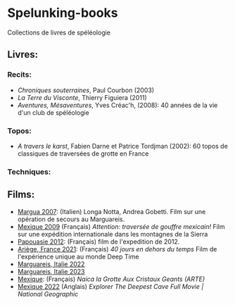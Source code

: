 # Spelunking-books
Collections de livres de spéléologie

## Livres:
### Recits:
- _Chroniques souterraines_, Paul Courbon (2003)
- _La Terre du Visconte_, Thierry Figuiera (2011)
- _Aventures, Mésaventures_, Yves Créac'h, (2008): 40 années de la vie d'un club de spéléologie

### Topos:
- _A travers le karst_, Fabien Darne et Patrice Tordjman (2002): 60 topos de classiques de traversées de grotte en France

### Techniques:

## Films:
- [Margua 2007](https://m.youtube.com/watch?v=PFMnRi4tAzw&pp=ygUWbGEgbHVuZ2Egbm90dGUgZ29iZXR0aQ%3D%3D): (Italien) Longa Notta, Andrea Gobetti. Film sur une opération de secours au Marguareis.
- [Mexique 2009](https://vimeo.com/266912525) (Français) _Attention: traversée de gouffre mexicain!_ Film sur une expédition internationale dans les montagnes de la Sierra
- [Papouasie 2012](https://m.youtube.com/watch?v=LlKnWohGp2c&pp=ygUQU3BlbGVvIHBhcG91YXNpZQ%3D%3D): (Français) film de l'expedition de 2012.
- [Ariège, France 2021](https://m.youtube.com/watch?v=GUjaezvYIRc): (Français) _40 jours en dehors du temps_ Film de l'expérience unique au monde Deep Time
- [Marguareis, Italie 2022](https://m.youtube.com/watch?v=QtbFm0fJaw8)
- [Marguareis, Italie 2023](https://m.youtube.com/watch?feature=shared&v=Cx2RvXhKaZU)
- [Mexique](https://m.youtube.com/watch?v=F06KFAe4g2c&pp=ygULQXJ0ZSBzcGVsZW8%3D): (Français) _Naica la Grotte Aux Cristaux Geants (ARTE)_
- [Mexique 2022](https://youtu.be/Yl4Wb4G7TOw?feature=shared) (Anglais) _Explorer The Deepest Cave Full Movie | National Geographic_
